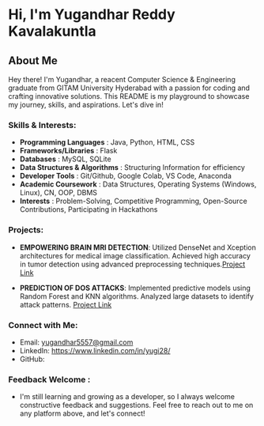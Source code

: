 
# Hi, I'm Yugandhar Reddy Kavalakuntla

## About Me

Hey there! I'm Yugandhar, a reacent Computer Science & Engineering graduate from GITAM University Hyderabad with a passion for coding and crafting innovative solutions. This README is my playground to showcase my journey, skills, and aspirations. Let's dive in!

### Skills & Interests:

- **Programming Languages**          : Java, Python, HTML, CSS
- **Frameworks/Libraries**           : Flask
- **Databases**                      : MySQL, SQLite
- **Data Structures & Algorithms**   : Structuring Information for efficiency
- **Developer Tools**                : Git/Github, Google Colab, VS Code, Anaconda
- **Academic Coursework**            : Data Structures, Operating Systems (Windows, Linux), CN, OOP, DBMS
- **Interests**                      : Problem-Solving, Competitive Programming, Open-Source Contributions, Participating in Hackathons

### Projects:
- **EMPOWERING BRAIN MRI DETECTION**:
Utilized DenseNet and Xception architectures for medical image classification.
Achieved high accuracy in tumor detection using advanced preprocessing techniques.[Project Link](https://github.com/YugandharReddyKavalakuntla/EMPOWERING-BRAIN-MRI-DETECTION)

- **PREDICTION OF DOS ATTACKS**:
Implemented predictive models using Random Forest and KNN algorithms.
Analyzed large datasets to identify attack patterns. [Project Link](https://github.com/YugandharReddyKavalakuntla/PREDICTION-OF-DOS-ATTACKS)
 

### Connect with Me:

- Email: yugandhar5557@gmail.com
- LinkedIn: https://www.linkedin.com/in/yugi28/
- GitHub: 

### Feedback Welcome :
- I'm still learning and growing as a developer, so I always welcome constructive feedback and suggestions. Feel free to reach out to me on any platform above, and let's connect!
